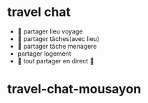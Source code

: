 # travel chat
- :round_pushpin: partager lieu voyage
- :standing_person:	partager tâches(avec lieu)
- :broom: partager tâche menagere
- partager logement
 - :pushpin: tout partager en direct :pushpin:
# travel-chat-mousayon
